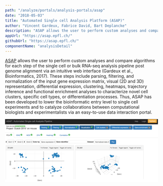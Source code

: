 ```yaml
---
path: "/analyze/portals/analysis-portals/asap"
date: "2018-05-03"
title: "Automated Single cell Analysis Platform (ASAP)"
author: "Vincent Gardeux, Fabrice David, Bart Deplancke"
description: "ASAP allows the user to perform custom analyses and compare algorithms for each step of the single cell or bulk RNA-seq analysis pipeline post genome alignment."
appUrl: "https://asap.epfl.ch/"
githubUrl: "https://asap.epfl.ch/"
componentName: "analysisDetail"
---
```


[ASAP](https://asap.epfl.ch/) allows the user to perform custom analyses and compare algorithms for each step of the single cell or bulk RNA-seq analysis pipeline post genome alignment via an intuitive web interface (Gardeux et al., Bioinformatics, 2017). These steps include parsing, filtering, and normalization of the input gene expression matrix, visual (2D and 3D) representation, differential expression, clustering, heatmaps, trajectory inference and functional enrichment analyses to characterize novel cell clusters, specific cell types, or differentiation processes. Thus, ASAP has been developed to lower the bioinformatic entry level to single cell experiments and to catalyze collaborations between computational biologists and experimentalists via an easy-to-use data interaction portal.

<a href="https://asap.epfl.ch/" target="_blank">
  <img src="../_images/portals/asap.png" width=800/>
</a>

